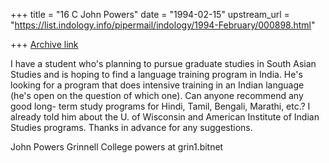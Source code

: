 +++
title = "16 C John Powers"
date = "1994-02-15"
upstream_url = "https://list.indology.info/pipermail/indology/1994-February/000898.html"

+++
[Archive link](https://list.indology.info/pipermail/indology/1994-February/000898.html)

I have a student who's planning to pursue graduate studies in South Asian 
Studies and is hoping to find a language training program in India. He's 
looking for a program that does intensive training in an Indian language 
(he's open on the question of which one). Can anyone recommend any good long-
term study programs for Hindi, Tamil, Bengali, Marathi, etc.? I already told 
him about the U. of Wisconsin and American Institute of Indian Studies 
programs. Thanks in advance for any suggestions.

John Powers
Grinnell College
powers at grin1.bitnet





